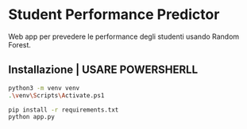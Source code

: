 # Student Performance Predictor

Web app per prevedere le performance degli studenti usando Random Forest.

## Installazione | USARE POWERSHERLL

```bash
python3 -m venv venv
.\venv\Scripts\Activate.ps1
```

```bash
pip install -r requirements.txt
python app.py
```
